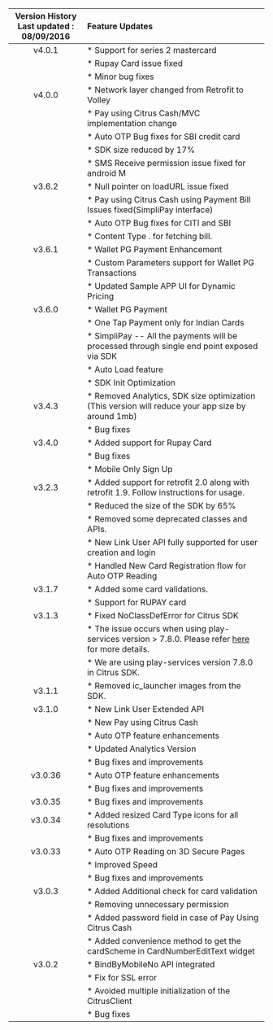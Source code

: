 | Version History<br>Last updated : 08/09/2016 |  Feature Updates|
| :-------------: | :------------- |
| v4.0.1| * Support for series 2 mastercard  |
| | * Rupay Card issue fixed|
| | * Minor bug fixes|
| v4.0.0| * Network layer changed from Retrofit to Volley |
| | * Pay using Citrus Cash/MVC implementation change|
| | * Auto OTP Bug fixes for SBI credit card|
| | * SDK size reduced by 17%|
| | * SMS Receive permission issue fixed for android M|
| v3.6.2| * Null pointer on loadURL issue fixed |
| | * Pay using Citrus Cash using Payment Bill Issues fixed(SimpliPay interface)|
| | * Auto OTP Bug fixes for CITI and SBI|
| | * Content Type *.* for fetching bill.|
| v3.6.1| * Wallet PG Payment Enhancement |
| | * Custom Parameters support for Wallet PG Transactions|
| | * Updated Sample APP UI for Dynamic Pricing|
| v3.6.0| * Wallet PG Payment |
| | * One Tap Payment only for Indian Cards|
| | * SimpliPay -- All the payments will be processed through single end point exposed via SDK|
| | * Auto Load feature|
| | * SDK Init Optimization|
| v3.4.3| * Removed Analytics, SDK size optimization (This version will reduce your app size by around 1mb) |
| | * Bug fixes|
| v3.4.0| * Added support for Rupay Card  |
| | * Bug fixes|
| | * Mobile Only Sign Up|
| v3.2.3| * Added support for retrofit 2.0 along with retrofit 1.9. Follow instructions for usage.  |
| | * Reduced the size of the SDK by 65%|
| | * Removed some deprecated classes and APIs. |
| | * New Link User API fully supported for user creation and login |
| | * Handled New Card Registration flow for Auto OTP Reading |
| v3.1.7| * Added some card validations.  |
| | * Support for RUPAY card |
| v3.1.3| * Fixed NoClassDefError for Citrus SDK  |
| | * The issue occurs when using play-services version > 7.8.0. Please refer  <a href="https://code.google.com/p/android/issues/detail?id=187483" target="_blank"> here </a> for more details.|
| | * We are using play-services version 7.8.0 in Citrus SDK. |
| v3.1.1| * Removed ic_launcher images from the SDK.  |
| v3.1.0| * New Link User Extended API  
| | * New Pay using Citrus Cash|
| | * Auto OTP feature enhancements|
| | * Updated Analytics Version|
| | * Bug fixes and improvements|
| v3.0.36| * Auto OTP feature enhancements  
| | * Bug fixes and improvements|
| v3.0.35| * Bug fixes and improvements  |
|  v3.0.34| * Added resized Card Type icons for all resolutions  
| | * Bug fixes and improvements|
| v3.0.33| * Auto OTP Reading on 3D Secure Pages |
|	| * Improved Speed |
|	| * Bug fixes and improvements |
| v3.0.3| * Added Additional check for card validation |
|	| * Removing unnecessary permission |
|	| * Added password field in case of Pay Using Citrus Cash |
|	| * Added convenience method to get the cardScheme in CardNumberEditText widget |
| v3.0.2| * BindByMobileNo API integrated |
|       | * Fix for SSL error |
|	| * Avoided multiple initialization of the CitrusClient |
|	| * Bug fixes |
